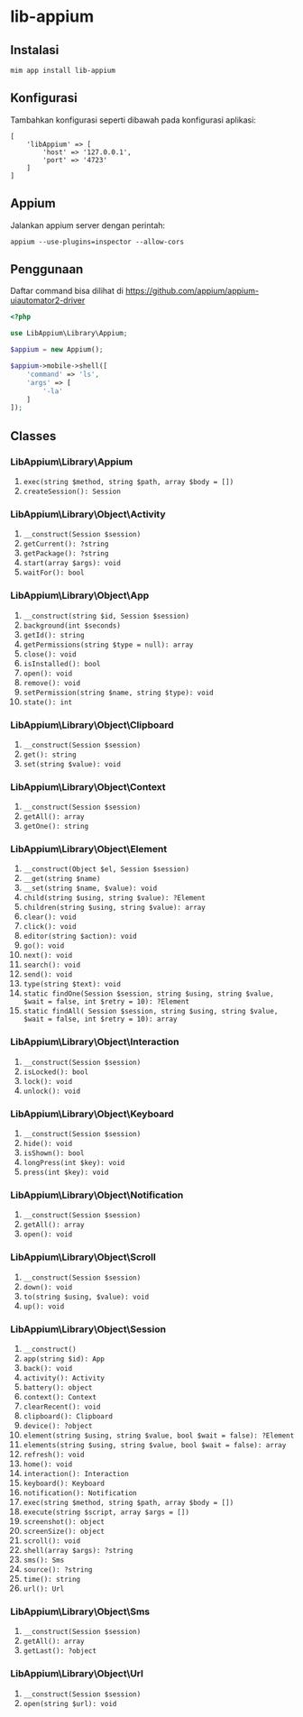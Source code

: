 # lib-appium

## Instalasi

```
mim app install lib-appium
```

## Konfigurasi

Tambahkan konfigurasi seperti dibawah pada konfigurasi aplikasi:

```
[
    'libAppium' => [
        'host' => '127.0.0.1',
        'port' => '4723'
    ]
]
```

## Appium

Jalankan appium server dengan perintah:

```
appium --use-plugins=inspector --allow-cors
```

## Penggunaan

Daftar command bisa dilihat di https://github.com/appium/appium-uiautomator2-driver

```php
<?php

use LibAppium\Library\Appium;

$appium = new Appium();

$appium->mobile->shell([
    'command' => 'ls',
    'args' => [
        '-la'
    ]
]);
```

## Classes

### LibAppium\Library\Appium

1. `exec(string $method, string $path, array $body = [])`
2. `createSession(): Session`

### LibAppium\Library\Object\Activity

1. `__construct(Session $session)`
2. `getCurrent(): ?string`
3. `getPackage(): ?string`
4. `start(array $args): void`
5. `waitFor(): bool`

### LibAppium\Library\Object\App

1. `__construct(string $id, Session $session)`
2. `background(int $seconds)`
3. `getId(): string`
4. `getPermissions(string $type = null): array`
5. `close(): void`
6. `isInstalled(): bool`
7. `open(): void`
8. `remove(): void`
9. `setPermission(string $name, string $type): void`
10. `state(): int`

### LibAppium\Library\Object\Clipboard

1. `__construct(Session $session)`
2. `get(): string`
3. `set(string $value): void`

### LibAppium\Library\Object\Context

1. `__construct(Session $session)`
2. `getAll(): array`
3. `getOne(): string`

### LibAppium\Library\Object\Element

1. `__construct(Object $el, Session $session)`
2. `__get(string $name)`
3. `__set(string $name, $value): void`
4. `child(string $using, string $value): ?Element`
5. `children(string $using, string $value): array`
6. `clear(): void`
7. `click(): void`
8. `editor(string $action): void`
9. `go(): void`
10. `next(): void`
11. `search(): void`
12. `send(): void`
13. `type(string $text): void`
14. `static findOne(Session $session, string $using, string $value, $wait = false, int $retry = 10): ?Element`
15. `static findAll( Session $session, string $using, string $value, $wait = false, int $retry = 10): array`

### LibAppium\Library\Object\Interaction

1. `__construct(Session $session)`
2. `isLocked(): bool`
3. `lock(): void`
4. `unlock(): void`

### LibAppium\Library\Object\Keyboard

1. `__construct(Session $session)`
2. `hide(): void`
3. `isShown(): bool`
4. `longPress(int $key): void`
5. `press(int $key): void`

### LibAppium\Library\Object\Notification

1. `__construct(Session $session)`
2. `getAll(): array`
3. `open(): void`

### LibAppium\Library\Object\Scroll

1. `__construct(Session $session)`
2. `down(): void`
3. `to(string $using, $value): void`
4. `up(): void`

### LibAppium\Library\Object\Session

1. `__construct()`
2. `app(string $id): App`
3. `back(): void`
4. `activity(): Activity`
5. `battery(): object`
6. `context(): Context`
7. `clearRecent(): void`
8. `clipboard(): Clipboard`
9. `device(): ?object`
10. `element(string $using, string $value, bool $wait = false): ?Element`
11. `elements(string $using, string $value, bool $wait = false): array`
12. `refresh(): void`
13. `home(): void`
14. `interaction(): Interaction`
15. `keyboard(): Keyboard`
16. `notification(): Notification`
17. `exec(string $method, string $path, array $body = [])`
18. `execute(string $script, array $args = [])`
19. `screenshot(): object`
20. `screenSize(): object`
21. `scroll(): void`
22. `shell(array $args): ?string`
23. `sms(): Sms`
24. `source(): ?string`
25. `time(): string`
26. `url(): Url`

### LibAppium\Library\Object\Sms

1. `__construct(Session $session)`
2. `getAll(): array`
3. `getLast(): ?object`

### LibAppium\Library\Object\Url

1. `__construct(Session $session)`
2. `open(string $url): void`
